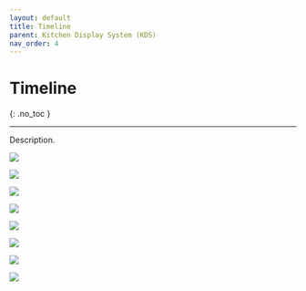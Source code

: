 ```yaml
---
layout: default
title: Timeline
parent: Kitchen Display System (KDS)
nav_order: 4
---
```


# Timeline
{: .no_toc }

---

Description.

![](/orderlord-help/assets/images/kds/section_timeline_1.png)

![](/orderlord-help/assets/images/kds/section_timeline_2.png)

![](/orderlord-help/assets/images/kds/section_timeline_3.png)

![](/orderlord-help/assets/images/kds/section_timeline_4.png)

![](/orderlord-help/assets/images/kds/section_timeline_5.png)

![](/orderlord-help/assets/images/kds/section_timeline_6.png)

![](/orderlord-help/assets/images/kds/section_timeline_7.png)

![](/orderlord-help/assets/images/kds/section_timeline_8.png)

